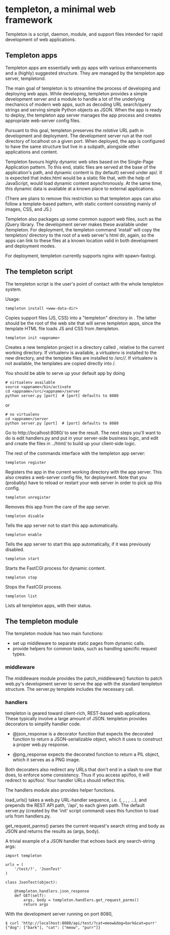 templeton, a minimal web framework
==================================

Templeton is a script, daemon, module, and support files intended for rapid
development of web applications.


Templeton apps
--------------

Templeton apps are essentially web.py apps with various enhancements and a
(highly) suggested structure.  They are managed by the templeton app server,
templetond.

The main goal of templeton is to streamline the process of developing and
deploying web apps.  While developing, templeton provides a simple development
server and a module to handle a lot of the underlying mechanics of modern web
apps, such as decoding URL search/query strings and serving simple Python
objects as JSON.  When the app is ready to deploy, the templeton app server
manages the app process and creates appropriate web-server config files.

Pursuant to this goal, templeton preserves the _relative_ URL path in
development and deployment.  The development server run at the root directory
of localhost on a given port.  When deployed, the app is configured to have the
same structure but live in a subpath, alongside other applications and content.

Templeton favours highly dynamic web sites based on the Single-Page Application
pattern.  To this end, static files are served at the base of the application's
path, and dynamic content is (by default) served under api/.  It is expected
that index.html would be a static file that, with the help of JavaScript, would
load dynamic content asynchronously.  At the same time, this dynamic data is
available at a known place to external applications.

(There are plans to remove this restriction so that templeton apps can also
follow a template-based pattern, with static content consisting mainly of
images, CSS, and JS.)

Templeton also packages up some common support web files, such as the jQuery
library.  The development server makes these available under /templeton.  For
deployment, the templeton command 'install' will copy the templeton/ directory
to the root of a web server's html dir, again, so the apps can link to these
files at a known location valid in both development and deployment modes.

For deployment, templeton currently supports nginx with spawn-fastcgi.


The templeton script
--------------------

The templeton script is the user's point of contact with the whole templeton
system.

Usage:

    templeton install <www-data-dir>

Copies support files (JS, CSS) into a "templeton" directory in <www-data-dir>.
The latter should be the root of the web site that will serve templeton
apps, since the template HTML file loads JS and CSS from /templeton.

    templeton init <appname>

Creates a new templeton project in a directory called <appname>, relative to
the current working directory.  If virtualenv is available, a virtualenv is
installed to the new directory, and the template files are installed to
<appname>/src/<appname>/.  If virtualenv is not available, the templates are
copied directly into <appname>/.

  You should be able to serve up your default app by doing

    # virtualenv available
    source <appname>/bin/activate
    cd <appname>/src/<appname>/server
    python server.py [port]  # [port] defaults to 8080

  or

    # no virtualenv
    cd <appname>/server
    python server.py [port]  # [port] defaults to 8080

Go to http://localhost:8080/ to see the result.  The next steps you'll want
to do is edit handlers.py and put in your server-side
business logic, and edit and create the files in ../html/ to build up
your client-side logic.


The rest of the commands interface with the templeton app server:

    templeton register

Registers the app in the current working directory with the app server.  This
also creates a web-server config file, for deployment.  Note that you
(probably) have to reload or restart your web server in order to pick up this
config.

    templeton unregister

Removes this app from the care of the app server.

    templeton disable

Tells the app server not to start this app automatically.

    templeton enable

Tells the app server to start this app automatically, if it was previously
disabled.

    templeton start

Starts the FastCGI process for dynamic content.

    templeton stop

Stops the FastCGI process.

    templeton list

Lists all templeton apps, with their status.


The templeton module
--------------------

The templeton module has two main functions:

* set up middleware to separate static pages from dynamic calls.
* provide helpers for common tasks, such as handling specific request types.


### middleware ###

The middleware module provides the patch_middleware() function to patch
web.py's development server to serve the app with the standard templeton
structure.  The server.py template includes the necessary call.


### handlers ###

templeton is geared toward client-rich, REST-based web applications.  These
typically involve a large amount of JSON.  templeton provides decorators to
simplify handler code.

* @json_response is a decorator function that expects the decorated function to
  return a JSON-serializable object, which it uses to construct a proper
  web.py response.

* @png_response expects the decorated function to return a PIL object, which it
  serves as a PNG image.

Both decoraters also redirect any URLs that don't end in a slash to one that
does, to enforce some consistency.  Thus if you access api/foo, it will
redirect to api/foo/.  Your handler URLs should reflect this.


The handlers module also provides helper functions.

load_urls() takes a web.py URL-handler sequence, i.e. (<path>, <class name>,
<path>, <class name>, ...), and prepends the REST API path, '/api', to each
given path.  The default server.py (created by the 'init' script command) uses
this function to load urls from handlers.py.

get_request_parms() parses the current request's search string and body as JSON
and returns the results as (args, body).

A trivial example of a JSON handler that echoes back any search-string args:

    import templeton

    urls = (
        '/test/?', 'JsonTest'
    )
    
    class JsonTest(object):
    
        @templeton.handlers.json_response
        def GET(self):
            args, body = templeton.handlers.get_request_parms()
            return args

With the development server running on port 8080,

    $ curl 'http://localhost:8080/api/test/?cat=meow&dog=bark&cat=purr'
    {"dog": ["bark"], "cat": ["meow", "purr"]}
